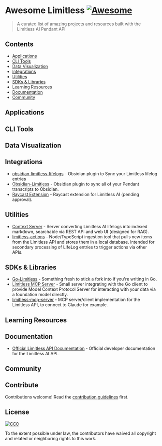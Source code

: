 # Awesome Limitless [![Awesome](https://awesome.re/badge.svg)](https://awesome.re)

> A curated list of amazing projects and resources built with the Limitless AI Pendant API

## Contents

- [Applications](#applications)
- [CLI Tools](#cli-tools)
- [Data Visualization](#data-visualization)
- [Integrations](#integrations)
- [Utilities](#utilities)
- [SDKs & Libraries](#sdks--libraries)
- [Learning Resources](#learning-resources)
- [Documentation](#documentation)
- [Community](#community)

## Applications

## CLI Tools

## Data Visualization

## Integrations

- [obsidian-limitless-lifelogs](https://github.com/Maclean-D/obsidian-limitless-lifelogs) - Obsidian plugin to Sync your Limitless lifelog entries
- [Obsidian-Limitless](https://github.com/skryl/obsidian-limitless) - Obsidian plugin to sync all of your Pendant transcripts to Obsidian.
- [Raycast Extension](https://github.com/raycast/extensions/pull/17939) - Raycast extension for Limitless AI (pending approval).

## Utilities

- [Context Server](https://github.com/Maclean-D/context-server) - Server converting Limitless AI lifelogs into indexed markdown, searchable via REST API and web UI (designed for RAG).
- [limitless-actions](https://github.com/pricebaldwin/limitless-actions) - Node/TypeScript ingestion tool that pulls new items from the Limitless API and stores them in a local database. Intended for secondary processing of LifeLog entries to trigger actions via other APIs.

## SDKs & Libraries

- [Go-Limitless](https://github.com/kmesiab/go-limitless) - Something fresh to stick a fork into if you're writing in Go.
- [Limitless MCP Server](https://gist.github.com/kmesiab/b6614b3a10fe4118e5a3d015127fed6f) - Small server integrating with the Go client to provide Model Context Protocol Server for interacting with your data via a foundation model directly.
- [limitless-mcp-server](https://github.com/manueltarouca/limitless-mcp-server) - MCP server/client implementation for the Limitless API, to connect to Claude for example.

## Learning Resources

## Documentation

- [Official Limitless API Documentation](https://www.limitless.ai/developers) - Official developer documentation for the Limitless AI API.

## Community

## Contribute

Contributions welcome! Read the [contribution guidelines](contributing.md) first.

## License

[![CC0](https://mirrors.creativecommons.org/presskit/buttons/88x31/svg/cc-zero.svg)](https://creativecommons.org/publicdomain/zero/1.0)

To the extent possible under law, the contributors have waived all copyright and related or neighboring rights to this work. 
